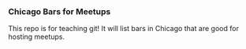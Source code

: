 ### Chicago Bars for Meetups

This repo is for teaching git! It will list bars in Chicago that are good for hosting meetups.
